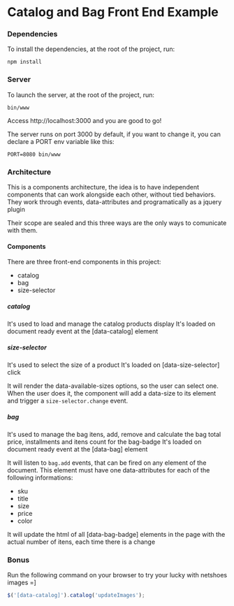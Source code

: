 # Catalog and Bag Front End Example
### Dependencies

To install the dependencies, at the root of the project, run:

```shell
npm install
```

### Server

To launch the server, at the root of the project, run:

```shell
bin/www
```

Access http://localhost:3000 and you are good to go!

The server runs on port 3000 by default, if you want to change it, you can declare a PORT env variable like this:

```shell
PORT=8080 bin/www
```

### Architecture

This is a components architecture, the idea is to have independent components that can work alongside each other,
without tied behaviors.
They work through events, data-attributes and programatically as a jquery plugin

Their scope are sealed and this three ways are the only ways to comunicate with them.

#### Components

There are three front-end components in this project:
- catalog
- bag
- size-selector

##### catalog
It's used to load and manage the catalog products display
It's loaded on document ready event at the [data-catalog] element

##### size-selector
It's used to select the size of a product
It's loaded on [data-size-selector] click

It will render the data-available-sizes options, so the user can select one.
When the user does it, the component will add a data-size to its element and trigger a `size-selector.change` event.

##### bag
It's used to manage the bag itens, add, remove and calculate the bag total price, installments and itens count for the bag-badge
It's loaded on document ready event at the [data-bag] element

It will listen to `bag.add` events, that can be fired on any element of the document.
This element must have one data-attributes for each of the following informations:
- sku
- title
- size
- price
- color

It will update the html of all [data-bag-badge] elements in the page with the actual number of itens, each time there is a change

### Bonus

Run the following command on your browser to try your lucky with netshoes images =]
```javascript
$('[data-catalog]').catalog('updateImages');
```
